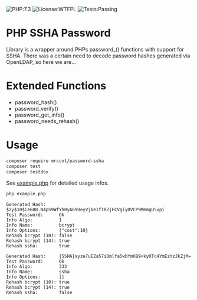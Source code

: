![PHP:7.3](https://img.shields.io/static/v1?label=PHP&message=7.3&color=green)
![License:WTFPL](https://img.shields.io/static/v1?label=License&message=WTFPL&color=green)
![Tests:Passing](https://img.shields.io/static/v1?label=Tests&message=Passing&color=green)

# PHP SSHA Password

Library is a wrapper around PHPs password_() functions with support for SSHA. There was a certain need to decode
password hashes generated via OpenLDAP, so here we are...

# Extended Functions

 * password_hash()
 * password_verify()
 * password_get_info()
 * password_needs_rehash()

# Usage

```bash
composer require mrccnt/password-ssha
composer test
composer testdox
```
See [example.php](example.php) for detailed usage infos.

```bash
php example.php
```

    Generated Hash:     $2y$10$Ce60B.N4pS9WfYh0yA69UeyVjbeIfTRZjFCVgiyDVCP9MmmgU5vpi
    Test Password:      Ok
    Info Algo:          1
    Info Name:          bcrypt
    Info Options:       {"cost":10}
    Rehash bcrypt (10): false
    Rehash bcrypt (14): true
    Rehash ssha:        true
    
    Generated Hash:     {SSHA}syze7uEZa57iOmlfa5wbYmKB9+kyOTc4YmEzYzJkZjM=
    Test Password:      Ok
    Info Algo:          333
    Info Name:          ssha
    Info Options:       []
    Rehash bcrypt (10): true
    Rehash bcrypt (14): true
    Rehash ssha:        false